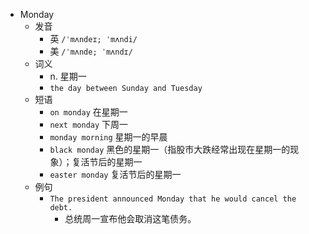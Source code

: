 - Monday
  - 发音
    - 英 `/ˈmʌndeɪ; ˈmʌndi/`
    - 美 `/ˈmʌnde; ˈmʌndɪ/`
  - 词义
    - n. 星期一
    - `the day between Sunday and Tuesday`
  - 短语
    - `on monday` 在星期一 
    - `next monday` 下周一 
    - `monday morning` 星期一的早晨 
    - `black monday` 黑色的星期一（指股市大跌经常出现在星期一的现象）；复活节后的星期一 
    - `easter monday` 复活节后的星期一 
  - 例句
    - `The president announced Monday that he would cancel the debt.`
      - 总统周一宣布他会取消这笔债务。

